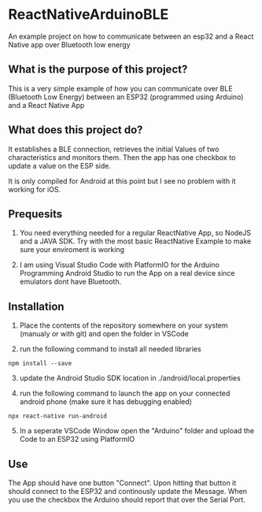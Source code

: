 # ReactNativeArduinoBLE

An example project on how to communicate between an esp32 and a React Native app over Bluetooth low energy

## What is the purpose of this project?

This is a very simple example of how you can communicate over BLE (Bluetooth Low Energy) between an ESP32 (programmed using Arduino) and a React Native App

## What does this project do?

It establishes a BLE connection, retrieves the initial Values of two characteristics and monitors them.
Then the app has one checkbox to update a value on the ESP side.

It is only compiled for Android at this point but I see no problem with it working for iOS.

## Prequesits

1. You need everything needed for a regular ReactNative App, so NodeJS and a JAVA SDK. Try with the most basic ReactNative Example to make sure your enviroment is working

2. I am using Visual Studio Code with PlatformIO for the Arduino Programming
   Android Studio to run the App on a real device since emulators dont have Bluetooth.

## Installation

1. Place the contents of the repository somewhere on your system (manualy or with git) and open the folder in VSCode

2. run the following command to install all needed libraries

`npm install --save`

3. update the Android Studio SDK location in ./android/local.properties

4. run the following command to launch the app on your connected android phone (make sure it has debugging enabled)

`npx react-native run-android`

5. In a seperate VSCode Window open the "Arduino" folder and upload the Code to an ESP32 using PlatformIO

## Use

The App should have one button "Connect".
Upon hitting that button it should connect to the ESP32 and continously update the Message.
When you use the checkbox the Arduino should report that over the Serial Port.
